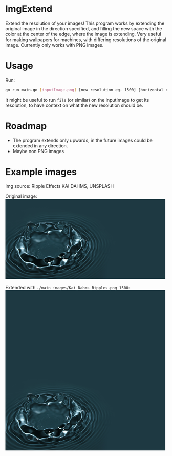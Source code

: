 # ImgExtend
Extend the resolution of your images!
This program works by extending the original image in the direction specified, and filling the new space with the color at the center of the edge, where the image is extending.
Very useful for making wallpapers for machines, with differing resolutions of the original image.
Currently only works with PNG images.

# Usage
Run:
```bash
go run main.go [inputImage.png] [new resolution eg. 1500] [horizontal offset to fillcolor (optional)]
```

It might be useful to run `file` (or similar) on the inputImage to get its resolution, to have context on what the new resolution should be.

# Roadmap
- The program extends only upwards, in the future images could be extended in any direction.
- Maybe non PNG images

# Example images
Img source: Ripple Effects KAI DAHMS, UNSPLASH

Original image:
![Kai_Dahms_Ripples.png](https://github.com/aleparuokakauppa/imgExtend/blob/main/images/Kai_Dahms_Ripples.png?raw=true)

Extended with `./main images/Kai_Dahms_Ripples.png 1500`:
![Kai_Dahms_Ripples_extended.png](https://github.com/aleparuokakauppa/imgExtend/blob/main/images/Kai_Dahms_Ripples_extended.png?raw=true)
